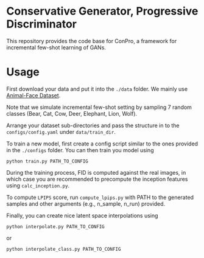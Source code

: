# Conservative Generator, Progressive Discriminator

This repository provides the code base for ConPro, a framework for incremental few-shot learning of GANs.

<!-- This repository contains the experiments in the supplementary material for the paper [Which Training Methods for GANs do actually Converge?](https://avg.is.tuebingen.mpg.de/publications/meschedericml2018).

To cite this work, please use
```
@INPROCEEDINGS{Mescheder2018ICML,
  author = {Lars Mescheder and Sebastian Nowozin and Andreas Geiger},
  title = {Which Training Methods for GANs do actually Converge?},
  booktitle = {International Conference on Machine Learning (ICML)},
  year = {2018}
}
```
You can find further details on [our project page](https://avg.is.tuebingen.mpg.de/research_projects/convergence-and-stability-of-gan-training). -->

# Usage
First download your data and put it into the `./data` folder. We mainly use [Animal-Face Dataset](https://data.mendeley.com/datasets/z3x59pv4bz/3).

Note that we simulate incremental few-shot setting by sampling 7 random classes (Bear, Cat, Cow, Deer, Elephant, Lion, Wolf).

Arrange your dataset sub-directories and pass the structure in to the `configs/config.yaml` under `data/train_dir`.

To train a new model, first create a config script similar to the ones provided in the `./configs` folder.  You can then train you model using
```
python train.py PATH_TO_CONFIG
```
During the training process, FID is computed against the real images, in which case you are recommended to precompute the inception features using `calc_inception.py`.

To compute `LPIPS` score, run `compute_lpips.py` with PATH to the generated samples and other arguments (e.g., n_sample, n_run) provided.

Finally, you can create nice latent space interpolations using
```
python interpolate.py PATH_TO_CONFIG
```
or
```
python interpolate_class.py PATH_TO_CONFIG
```
